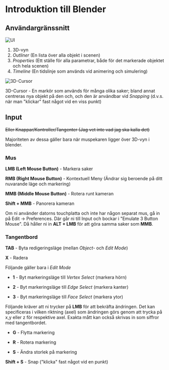 # Introduktion till Blender

## Användargränssnitt

![UI](https://user-images.githubusercontent.com/70745846/218486717-b53892bb-a054-47e8-9513-40be62c6c8eb.png)
1. 3D-vyn
2. *Outliner* (En lista över alla objekt i scenen)
3. *Properties* (Ett ställe för alla parametrar, både för det markerade objektet och hela scenen)
4. *Timeline* (En tidslinje som används vid animering och simulering)

![3D-Cursor](https://user-images.githubusercontent.com/70745846/218488133-a76f4453-75b3-43b5-914f-e1f1b508f4e4.png)

3D-Cursor - En markör som används för många olika saker; bland annat centreras nya objekt på den och, och den är användbar vid *Snapping* (d.v.s. när man "klickar" fast något vid en viss punkt)

## Input
~~Eller Knappar/Kontroller/Tangenter (Jag vet inte vad jag ska kalla det)~~

Majoriteten av dessa gäller bara när muspekaren ligger över 3D-vyn i blender.

### Mus

**LMB (Left Mouse Button)** - Markera saker

**RMB (Right Mouse Button)** - Kontextuell Meny (Ändrar sig beroende på ditt nuvarande läge och markering)

**MMB (Middle Mouse Button)** - Rotera runt kameran

**Shift + MMB** - Panorera kameran

Om ni använder datorns touchplatta och inte har någon separat mus, gå in på Edit -> Preferences. Där går ni till Input och bockar i "Emulate 3 Button Mouse". Då håller ni in **ALT + LMB** för att göra samma saker som **MMB**.

### Tangentbord

**TAB** - Byta redigeringsläge (mellan *Object-* och *Edit Mode*)

**X** - Radera

Följande gäller bara i *Edit Mode*

- **1** - Byt markeringsläge till *Vertex Select* (markera hörn)

- **2** - Byt markeringsläge till *Edge Select* (markera kanter)

- **3** - Byt markeringsläge till *Face Select* (markera ytor)

Följande kräver att ni trycker på **LMB** för att bekräfta ändringen. Det kan specificeras i vilken riktning (axel) som ändringen görs genom att trycka på x,y eller z för respektive axel. Exakta mått kan också skrivas in som siffror med tangentbordet.

- **G** - Flytta markering

- **R** - Rotera markering

- **S** - Ändra storlek på markering

**Shift + S** - Snap ("klicka" fast något vid en punkt)
